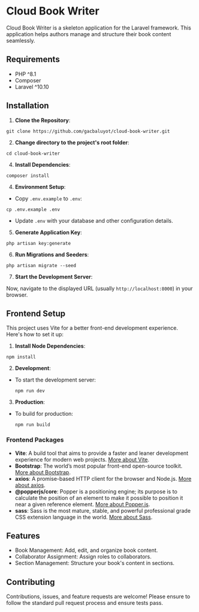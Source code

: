 # Cloud Book Writer

Cloud Book Writer is a skeleton application for the Laravel framework. This application helps authors manage and
structure their book content seamlessly.

## Requirements

- PHP ^8.1
- Composer
- Laravel ^10.10

## Installation

1. **Clone the Repository**:

```
git clone https://github.com/gacbaluyot/cloud-book-writer.git
```

2. **Change directory to the project's root folder**:

```
cd cloud-book-writer
```

4. **Install Dependencies**:

```
composer install
```

4. **Environment Setup**:

- Copy `.env.example` to `.env`:

```
cp .env.example .env
```

- Update `.env` with your database and other configuration details.

5. **Generate Application Key**:

```
php artisan key:generate
```

6. **Run Migrations and Seeders**:

```
php artisan migrate --seed
```

7. **Start the Development Server**:

Now, navigate to the displayed URL (usually `http://localhost:8000`) in your browser.

## Frontend Setup

This project uses Vite for a better front-end development experience. Here's how to set it up:

1. **Install Node Dependencies**:
```
npm install
```

2. **Development**:
- To start the development server:
  ```
  npm run dev
  ```

3. **Production**:
- To build for production:
  ```
  npm run build
  ```

### Frontend Packages

- **Vite**: A build tool that aims to provide a faster and leaner development experience for modern web projects. [More about Vite](https://vitejs.dev/).
- **Bootstrap**: The world’s most popular front-end open-source toolkit. [More about Bootstrap](https://getbootstrap.com/).
- **axios**: A promise-based HTTP client for the browser and Node.js. [More about axios](https://axios-http.com/).
- **@popperjs/core**: Popper is a positioning engine; its purpose is to calculate the position of an element to make it possible to position it near a given reference element. [More about Popper.js](https://popper.js.org/).
- **sass**: Sass is the most mature, stable, and powerful professional grade CSS extension language in the world. [More about Sass](https://sass-lang.com/).


## Features

- Book Management: Add, edit, and organize book content.
- Collaborator Assignment: Assign roles to collaborators.
- Section Management: Structure your book's content in sections.

## Contributing

Contributions, issues, and feature requests are welcome! Please ensure to follow the standard pull request process and
ensure tests pass.


